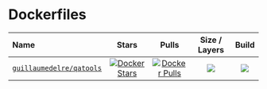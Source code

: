 # Dockerfiles 

| Name 																		  | Stars 																																		   | Pulls 																																		   | Size / Layers 																		| Build                                                                            |
| :--- 																		  | :---: 																																		   | :---: 																																		   | :---: 																				| :---:                                                                            |
| [`guillaumedelre/qatools`](https://hub.docker.com/r/guillaumedelre/qatools) | [![Docker Stars](https://img.shields.io/docker/stars/guillaumedelre/qatools.svg?style=flat)](https://hub.docker.com/r/guillaumedelre/qatools/) | [![Docker Pulls](https://img.shields.io/docker/pulls/guillaumedelre/qatools.svg?style=flat)](https://hub.docker.com/r/guillaumedelre/qatools/)| ![](https://images.microbadger.com/badges/image/guillaumedelre/qatools:latest.svg) | ![](https://img.shields.io/docker/cloud/build/guillaumedelre/qatools?style=flat") |
